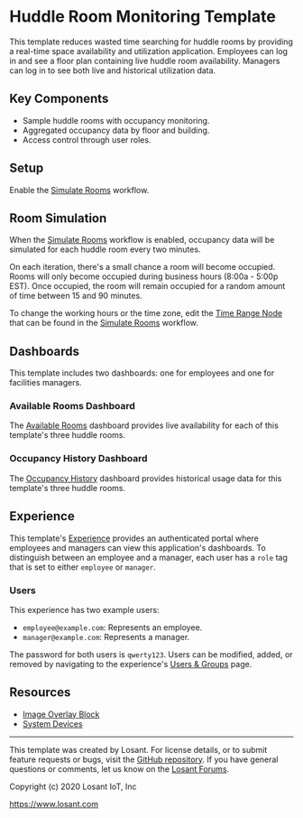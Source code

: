 # Huddle Room Monitoring Template
This template reduces wasted time searching for huddle rooms by providing a real-time space availability and utilization application. Employees can log in and see a floor plan containing live huddle room availability. Managers can log in to see both live and historical utilization data.

## Key Components
* Sample huddle rooms with occupancy monitoring.
* Aggregated occupancy data by floor and building.
* Access control through user roles.

## Setup
Enable the [Simulate Rooms](https://~exportplaceholderid-app-url~/applications/~exportplaceholderid-application-applicationHuddleRoomMonitor-0~/workflows/~exportplaceholderid-flow-simulateRooms-0~/develop) workflow.

## Room Simulation
When the [Simulate Rooms](https://~exportplaceholderid-app-url~/applications/~exportplaceholderid-application-applicationHuddleRoomMonitor-0~/workflows/~exportplaceholderid-flow-simulateRooms-0~/develop) workflow is enabled, occupancy data will be simulated for each huddle room every two minutes.

On each iteration, there's a small chance a room will become occupied. Rooms will only become occupied during business hours (8:00a - 5:00p EST). Once occupied, the room will remain occupied for a random amount of time between 15 and 90 minutes.

To change the working hours or the time zone, edit the [Time Range Node](https://~exportplaceholderid-docs-url~/workflows/logic/time-range/) that can be found in the [Simulate Rooms](https://~exportplaceholderid-app-url~/applications/~exportplaceholderid-application-applicationHuddleRoomMonitor-0~/workflows/~exportplaceholderid-flow-simulateRooms-0~/develop) workflow.

## Dashboards
This template includes two dashboards: one for employees and one for facilities managers.

### Available Rooms Dashboard
The [Available Rooms](https://~exportplaceholderid-app-url~/dashboards/~exportplaceholderid-dashboard-availableRooms-0~) dashboard provides live availability for each of this template's three huddle rooms.

### Occupancy History Dashboard
The [Occupancy History](https://~exportplaceholderid-app-url~/dashboards/~exportplaceholderid-dashboard-occupancyHistory-1~) dashboard provides historical usage data for this template's three huddle rooms.

## Experience
This template's [Experience](https://~exportplaceholderid-app-url~/applications/~exportplaceholderid-application-applicationHuddleRoomMonitor-0~/experience/versions/develop) provides an authenticated portal where employees and managers can view this application's dashboards. To distinguish between an employee and a manager, each user has a `role` tag that is set to either `employee` or `manager`.

### Users
This experience has two example users:
* `employee@example.com`: Represents an employee.
* `manager@example.com`: Represents a manager.

The password for both users is `qwerty123`. Users can be modified, added, or removed by navigating to the experience's [Users & Groups](https://~exportplaceholderid-app-url~/applications/~exportplaceholderid-application-applicationHuddleRoomMonitor-0~/experience/users) page.

## Resources
* [Image Overlay Block](https://~exportplaceholderid-docs-url~/devices/overview/)
* [System Devices](https://~exportplaceholderid-docs-url~/devices/systems/)

---

This template was created by Losant. For license details, or to submit feature requests or bugs, visit the [GitHub repository](https://github.com/Losant/application-templates). If you have general questions or comments, let us know on the [Losant Forums](https://forums.losant.com).

Copyright (c) 2020 Losant IoT, Inc

https://www.losant.com